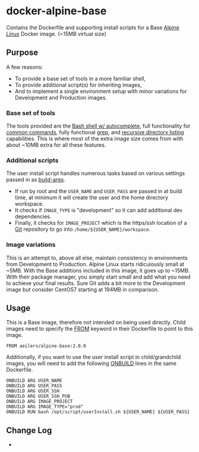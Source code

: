 # docker-alpine-base

Contains the Dockerfile and supporting install scripts for a Base [Alpine Linux](http://alpinelinux.org/) Docker image. (~15MB virtual size)

## Purpose

A few reasons:

- To provide a base set of tools in a more familiar shell,
- To provide additional script(s) for inheriting images,
- And to implement a single environment setup with minor variations for Development and Production images.

### Base set of tools

The tools provided are the [Bash shell w/ autocomplete](https://pkgs.alpinelinux.org/package/main/x86_64/bash-completion), full functionality for [common commands](https://pkgs.alpinelinux.org/package/main/x86_64/coreutils), fully functional [grep](https://pkgs.alpinelinux.org/package/main/x86_64/grep), and [recursive directory listing](https://pkgs.alpinelinux.org/package/main/x86_64/tree) capabilities. This is where most of the extra image size comes from with about ~10MB extra for all these features.

### Additional scripts

The user install script handles numerous tasks based on various settings passed in as [build-args](https://docs.docker.com/engine/reference/commandline/build/#set-build-time-variables-build-arg).

- If run by root and the `USER_NAME` and `USER_PASS` are passed in at build time, at minimum it will create the user and the home directory workspace.
- It checks if `IMAGE_TYPE` is "development" so it can add additional dev dependencies.
- Finally, it checks for `IMAGE_PROJECT` which is the https/ssh location of a [Git](https://pkgs.alpinelinux.org/package/main/x86_64/git) repository to go into `/home/${USER_NAME}/workspace`.

### Image variations

This is an attempt to, above all else, maintain consistency in environments from Development to Production. Alpine Linux starts ridiculously small at ~5MB. With the Base additions included in this image, it goes up to ~15MB. With their package manager, you simply start small and add what you need to achieve your final results. Sure Git adds a bit more to the Development image but consider CentOS7 starting at 194MB in comparison.

## Usage

This is a Base image, therefore not intended on being used directly. Child images need to specify the [FROM](https://docs.docker.com/engine/reference/builder/#from) keyword in their Dockerfile to point to this image.

```
FROM aeilers/alpine-base:2.0.0
```

Additionally, if you want to use the user install script in child/grandchild images, you will need to add the following [ONBUILD](https://docs.docker.com/engine/reference/builder/#onbuild) lines in the same Dockerfile.

```
ONBUILD ARG USER_NAME
ONBUILD ARG USER_PASS
ONBUILD ARG USER_SSH
ONBUILD ARG USER_SSH_PUB
ONBUILD ARG IMAGE_PROJECT
ONBUILD ARG IMAGE_TYPE="prod"
ONBUILD RUN bash /opt/script/userInstall.sh ${USER_NAME} ${USER_PASS}
```

## Change Log

-
